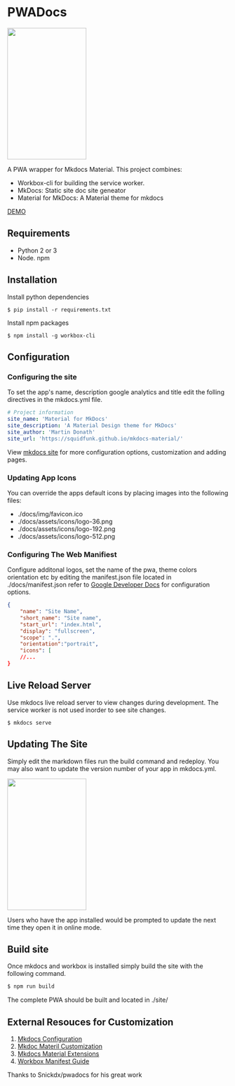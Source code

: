 # PWADocs

<img src="install.gif" style="display block; margin-left:auto; margin-right:auto; width:180px; height:300px">

A PWA wrapper for Mkdocs Material. 
This project combines:
* Workbox-cli for building the service worker.
* MkDocs: Static site doc site geneator
* Material for MkDocs: A Material theme for mkdocs

[DEMO](https://nmendez.app/pwadocs)


## Requirements
* Python 2 or 3
* Node. npm

## Installation
Install python dependencies
```
$ pip install -r requirements.txt
```

Install npm packages
```
$ npm install -g workbox-cli
```

## Configuration

### Configuring the site
To set the app's name, description google analytics and title edit the folling directives in the mkdocs.yml file.

```yaml
# Project information
site_name: 'Material for MkDocs'
site_description: 'A Material Design theme for MkDocs'
site_author: 'Martin Donath'
site_url: 'https://squidfunk.github.io/mkdocs-material/'
```

View [mkdocs site](https://www.mkdocs.org/#mkdocs) for more configuration options, customization and adding pages.

### Updating App Icons

You can override the apps default icons by placing images into the following files:

* ./docs/img/favicon.ico
* ./docs/assets/icons/logo-36.png
* ./docs/assets/icons/logo-192.png
* ./docs/assets/icons/logo-512.png

### Configuring The Web Manifiest

Configure additonal logos, set the name of the pwa, theme colors orientation etc by editing the manifest.json file located in ./docs/manifest.json refer to [Google Developer Docs](https://developers.google.com/web/fundamentals/web-app-manifest) for configuration options.

```json
{
    "name": "Site Name",
    "short_name": "Site name",
    "start_url": "index.html",
    "display": "fullscreen",
    "scope": ".",
    "orientation":"portrait",
    "icons": [
    //...
}
```
## Live Reload Server
Use mkdocs live reload server to view changes during development. The service worker is not used inorder to see site changes.

```
$ mkdocs serve
```

## Updating The Site
Simply edit the markdown files run the build command and redeploy. You may also want to update the version number of your app in mkdocs.yml.

<img src="update.gif" style="display block; margin-left:auto; margin-right:auto; width:180px; height:300px">

Users who have the app installed would be prompted to update the next time they open it in online mode.


## Build site
Once mkdocs and workbox is installed simply build the site with the following command.

```bash
$ npm run build
```
The complete PWA should be built and located in ./site/


## External Resouces for Customization

1. [Mkdocs Configuration](https://www.mkdocs.org/user-guide/configuration/)
2. [Mkdoc Materil Customization](https://squidfunk.github.io/mkdocs-material/customization/)
3. [Mkdocs Material Extensions](https://squidfunk.github.io/mkdocs-material/extensions/admonition/)
4. [Workbox Manifest Guide](https://developers.google.com/web/tools/workbox/guides/get-started)

Thanks to Snickdx/pwadocs for his great work
